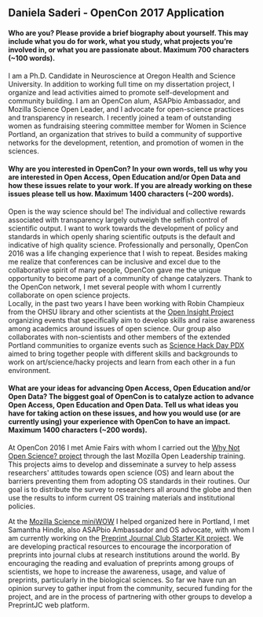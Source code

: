 ## Daniela Saderi - OpenCon 2017 Application

#### Who are you? Please provide a brief biography about yourself. This may include what you do for work, what you study, what projects you’re involved in, or what you are passionate about. Maximum 700 characters (~100 words).
I am a Ph.D. Candidate in Neuroscience at Oregon Health and Science University. In addition to working full time on my dissertation 
project, I organize and lead activities aimed to promote self-development and community building. I am an OpenCon alum, ASAPbio Ambassador, 
and Mozilla Science Open Leader, and I advocate for open-science practices and transparency in research. I recently joined a team of 
outstanding women as fundraising steering committee member for Women in Science Portland, an organization that strives to build a community of supportive networks for the development, retention, and promotion of women in the sciences.

#### Why are you interested in OpenCon? In your own words, tell us why you are interested in Open Access, Open Education and/or Open Data and how these issues relate to your work. If you are already working on these issues please tell us how. Maximum 1400 characters (~200 words).
 
Open is the way science should be! The individual and collective rewards associated with transparency largely outweigh the selfish control 
of scientific output. I want to work towards the development of policy and standards in which openly sharing scientific outputs is the 
default and indicative of high quality science. 
Professionally and personally, OpenCon 2016 was a life changing experience that I wish to repeat. Besides making me realize that 
conferences can be inclusive and excel due to the collaborative spirit of many people, OpenCon gave me the unique opportunity to become 
part of a community of change catalyzers. Thank to the OpenCon network, I met several people with whom I currently collaborate on open 
science projects.  
Locally, in the past two years I have been working with Robin Champieux from the OHSU library and other scientists at the [Open Insight 
Project](http://openinsightpdx.com/) organizing events that specifically aim to develop skills and raise awareness among academics around 
issues of open science. Our group also collaborates with non-scientists and other members of the extended Portland communities to organize 
events such as [Science Hack Day PDX](http://portland.sciencehackday.org/) aimed to bring together people with different skills and 
backgrounds to work on art/science/hacky projects and learn from each other in a fun environment. 

#### What are your ideas for advancing Open Access, Open Education and/or Open Data? The biggest goal of OpenCon is to catalyze action to advance Open Access, Open Education and Open Data. Tell us what ideas you have for taking action on these issues, and how you would use (or are currently using) your experience with OpenCon to have an impact. Maximum 1400 characters (~200 words).
At OpenCon 2016 I met Amie Fairs with whom I carried out the [Why Not Open Science? project](https://github.com/dasaderi/WhyNotOpenScience) through the last Mozilla Open Leadership training. This projects aims to develop and disseminate a survey to help assess researchers' attitudes towards open science (OS) and learn about the barriers preventing them from adopting OS standards in their routines. Our goal is to distribute the survey to researchers all around the globe and then use the results to inform current OS training materials and institutional policies.  

At the [Mozilla Science miniWOW](https://daniellecrobinson.github.io/mini-wow-pdx/) I helped organized here in Portland, I met Samantha 
Hindle, also ASAPbio Ambassador and OS advocate, with whom I am currently working on the 
[Preprint Journal Club Starter Kit project](https://github.com/SamanthaHindle/preprint_JournalClub). We are developing practical 
resources to encourage the incorporation of preprints into journal clubs at research institutions around the world. By encouraging 
the reading and evaluation of preprints among groups of scientists, we hope to increase the awareness, usage, and value of preprints, 
particularly in the biological sciences. So far we have run an opinion survey to gather input from the community, secured funding for 
the project, and are in the process of partnering with other groups to develop a PreprintJC web platform.
